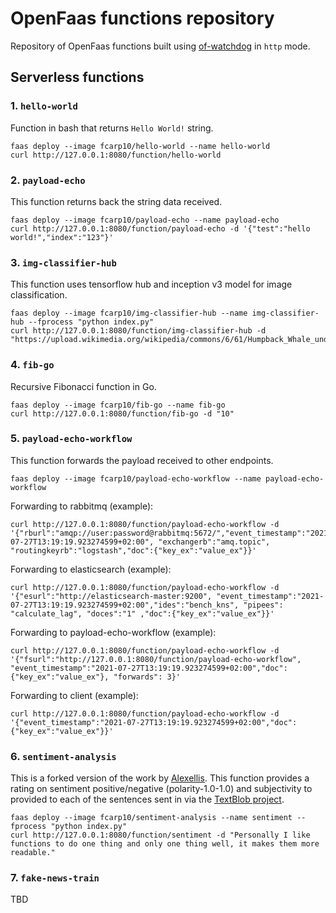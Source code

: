 # OpenFaas functions repository

Repository of OpenFaas functions built using [of-watchdog](https://github.com/openfaas/of-watchdog#1-http-modehttp) in `http` mode.

## Serverless functions

### 1. `hello-world`

Function in bash that returns `Hello World!` string.

```
faas deploy --image fcarp10/hello-world --name hello-world
curl http://127.0.0.1:8080/function/hello-world
```

### 2. `payload-echo`

This function returns back the string data received.

```
faas deploy --image fcarp10/payload-echo --name payload-echo
curl http://127.0.0.1:8080/function/payload-echo -d '{"test":"hello world!","index":"123"}'
```

### 3. `img-classifier-hub`

This function uses tensorflow hub and inception v3 model for image classification.

```
faas deploy --image fcarp10/img-classifier-hub --name img-classifier-hub --fprocess "python index.py"
curl http://127.0.0.1:8080/function/img-classifier-hub -d "https://upload.wikimedia.org/wikipedia/commons/6/61/Humpback_Whale_underwater_shot.jpg"
```

### 4. `fib-go`

Recursive Fibonacci function in Go.

```
faas deploy --image fcarp10/fib-go --name fib-go
curl http://127.0.0.1:8080/function/fib-go -d "10"
```

### 5. `payload-echo-workflow`

This function forwards the payload received to other endpoints.

```shell
faas deploy --image fcarp10/payload-echo-workflow --name payload-echo-workflow
```
Forwarding to rabbitmq (example):

```shell
curl http://127.0.0.1:8080/function/payload-echo-workflow -d '{"rburl":"amqp://user:password@rabbitmq:5672/","event_timestamp":"2021-07-27T13:19:19.923274599+02:00", "exchangerb":"amq.topic", "routingkeyrb":"logstash","doc":{"key_ex":"value_ex"}}'
```
Forwarding to elasticsearch (example):

```shell
curl http://127.0.0.1:8080/function/payload-echo-workflow -d '{"esurl":"http://elasticsearch-master:9200", "event_timestamp":"2021-07-27T13:19:19.923274599+02:00","ides":"bench_kns", "pipees": "calculate_lag", "doces":"1" ,"doc":{"key_ex":"value_ex"}}'
```
Forwarding to payload-echo-workflow (example):

```shell
curl http://127.0.0.1:8080/function/payload-echo-workflow -d '{"fsurl":"http://127.0.0.1:8080/function/payload-echo-workflow", "event_timestamp":"2021-07-27T13:19:19.923274599+02:00","doc":{"key_ex":"value_ex"}, "forwards": 3}'
```
Forwarding to client (example):

```shell
curl http://127.0.0.1:8080/function/payload-echo-workflow -d '{"event_timestamp":"2021-07-27T13:19:19.923274599+02:00","doc":{"key_ex":"value_ex"}}'
```

### 6. `sentiment-analysis`

This is a forked version of the work by
[Alexellis](https://github.com/openfaas/faas/tree/master/sample-functions/SentimentAnalysis).
This function provides a rating on sentiment positive/negative
(polarity-1.0-1.0) and subjectivity to provided to each of the sentences sent in
via the [TextBlob project](http://textblob.readthedocs.io/en/dev/).

```
faas deploy --image fcarp10/sentiment-analysis --name sentiment --fprocess "python index.py"
curl http://127.0.0.1:8080/function/sentiment -d "Personally I like functions to do one thing and only one thing well, it makes them more readable."
```

### 7. `fake-news-train`

TBD
